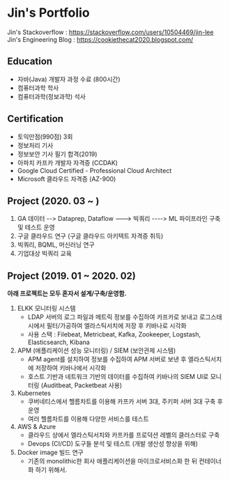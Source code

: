 # **Jin's Portfolio** 
Jin's Stackoverflow :  https://stackoverflow.com/users/10504469/jin-lee <br/>
Jin's Engineering Blog : https://cookiethecat2020.blogspot.com/

## Education
- 자바(Java) 개발자 과정 수료 (800시간)
- 컴퓨터과학 학사
- 컴퓨터과학(정보과학) 석사

## Certification
- 토익만점(990점) 3회
- 정보처리 기사
- 정보보안 기사 필기 합격(2019)
- 아파치 카프카 개발자 자격증 (CCDAK)
- Google Cloud Certified - Professional Cloud Architect 
- Microsoft 클라우드 자격증 (AZ-900) 

## Project (2020. 03 ~    )
1. GA 데이터 --> Dataprep, Dataflow ---> 빅쿼리   ----> ML   파이프라인 구축 및 테스트 운영 
2. 구글 클라우드 연구 (구글 클라우드 아키텍트 자격증 취득)
3. 빅쿼리, BQML, 머신러닝 연구
4. 기업대상 빅쿼리 교육 

## Project (2019. 01 ~ 2020. 02)
**아래 프로젝트는 모두 혼자서 설계/구축/운영함.**
1. ELKK 모니터링 시스템 
   - LDAP 서버의 로그 파일과 메트릭 정보를 수집하여 카프카로 보내고 로그스태시에서 필터/가공하여 엘라스틱서치에 저장 후 키바나로 시각화 
   - 사용 스택 : Filebeat, Metricbeat, Kafka, Zookeeper, Logstash, Elasticsearch, Kibana
2. APM (애플리케이션 성능 모니터링) / SIEM (보안관제 시스템) 
   - APM agent를 설치하여 정보를 수집하여 APM 서버로 보낸 후 엘라스틱서치에 저장하여 키바나에서 시각화
   - 호스트 기반과 네트워크 기반의 데이터를 수집하여 키바나의 SIEM UI로 모니터링 (Auditbeat, Packetbeat 사용) 
3. Kubernetes 
   - 쿠버네티스에서 헬름차트를 이용해 카프카 서버 3대, 주키퍼 서버 3대 구축 후 운영 
   - 여러 헬름차트를 이용해 다양한 서비스를 테스트 
4. AWS & Azure
   - 클라우드 상에서 엘라스틱서치와 카프카를 프로덕션 레벨의 클러스터로 구축 
   - Devops (CI/CD) 도구들 분석 및 테스트 (개발 생산성 향상을 위해)
5. Docker image 빌드 연구
   - 기존의 monolithic한 회사 애플리케이션을 마이크로서비스화 한 뒤 컨테이너화 하기 위해서. 
